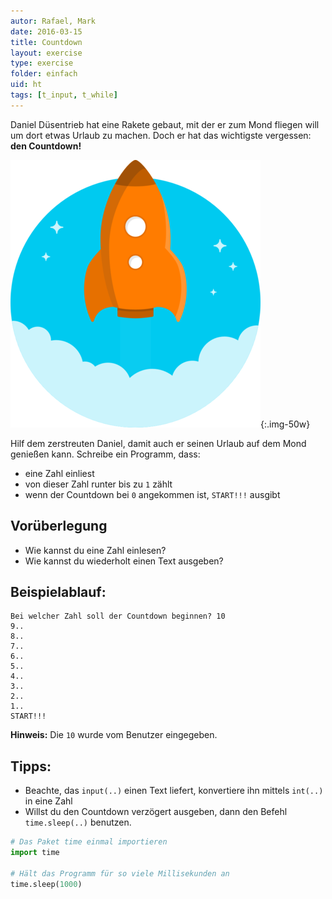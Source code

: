 ```yaml
---
autor: Rafael, Mark
date: 2016-03-15
title: Countdown
layout: exercise
type: exercise
folder: einfach
uid: ht
tags: [t_input, t_while]
---
```



Daniel Düsentrieb hat eine Rakete gebaut, mit der er zum Mond fliegen
will um dort etwas Urlaub zu machen. Doch er hat das wichtigste
vergessen: **den Countdown!**

![Daniel und seine Rakete](rakete.png){:.img-50w}

Hilf dem zerstreuten Daniel, damit auch er seinen Urlaub auf dem Mond
genießen kann. Schreibe ein Programm, dass:  

- eine Zahl einliest
- von dieser Zahl runter bis zu `1` zählt
- wenn der Countdown bei `0` angekommen ist, `START!!!` ausgibt


## Vorüberlegung

- Wie kannst du eine Zahl einlesen?
- Wie kannst du wiederholt einen Text ausgeben?

## Beispielablauf:

```
Bei welcher Zahl soll der Countdown beginnen? 10
9..
8..
7..
6..
5..
4..
3..
2..
1..
START!!!
```

**Hinweis:** Die `10` wurde vom Benutzer eingegeben.

## Tipps:
- Beachte, das `input(..)` einen Text liefert, konvertiere ihn mittels `int(..)` in eine Zahl
- Willst du den Countdown verzögert ausgeben, dann den Befehl `time.sleep(..)` benutzen.

```python
# Das Paket time einmal importieren
import time

# Hält das Programm für so viele Millisekunden an
time.sleep(1000)
```  
